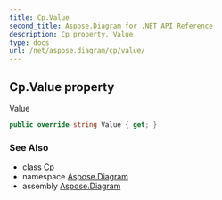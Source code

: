 ```yaml
---
title: Cp.Value
second_title: Aspose.Diagram for .NET API Reference
description: Cp property. Value
type: docs
url: /net/aspose.diagram/cp/value/
---
```

## Cp.Value property

Value

```csharp
public override string Value { get; }
```

### See Also

* class [Cp](../)
* namespace [Aspose.Diagram](../../cp/)
* assembly [Aspose.Diagram](../../../)



